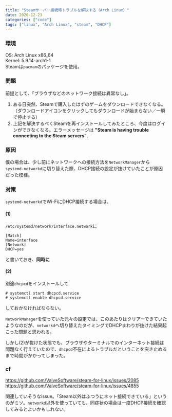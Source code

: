 ```yaml
---
title: "Steamサーバー接続時トラブルを解決する（Arch Linux）"
date: 2020-12-23
categories: ["code"]
tags: ["linux", "Arch Linux", "steam", "DHCP"]
---
```

### 環境
OS: Arch Linux x86_64  
Kernel: 5.9.14-arch1-1  
Steamは`pacman`のパッケージを使用。

### 問題
前提として、「ブラウザなどのネットワーク接続は異常なし」。  
1. ある日突然、Steamで購入したはずのゲームをダウンロードできなくなる。（ダウンロードアイコンをクリックしてもダウンロードが始まらない／一瞬で停止する）
2. 上記を解決するべくSteamを再インストールしてみたところ、今度はログインができなくなる。エラーメッセージは **"Steam is having trouble connecting to the Steam servers"**.

### 原因
僕の場合は、少し前にネットワークへの接続方法を`NetworkManager`から`systemd-networkd`に切り替えた際、DHCP接続の設定が抜けていたことが原因だった模様。  

### 対策
`systemd-networkd`でWi-FiにDHCP接続する場合は、
#### (1)
`/etc/systemd/network/interface.network`に

```
[Match]
Name=interface
[Network]
DHCP=yes
```

と書いておき、**同時に**

#### (2)
別途`dhcpcd`をインストールして

```
# systemctl start dhcpcd.service
# systemctl enable dhcpcd.service
```

しておかなければならない。

`NetworkManager`を使っていた元々の設定では、このあたりはクリアーできていたようなのだが、`networkd`へ切り替えたタイミングでDHCPまわりが抜けた結果起こった問題と思われる。

しかし(2)が抜けた状態でも、ブラウザやターミナルでのインターネット接続は問題なく行えていたので、`dhcpcd`不在によるトラブルだということを突き止めるまで時間がかかってしまった。

### cf
https://github.com/ValveSoftware/steam-for-linux/issues/2085
https://github.com/ValveSoftware/steam-for-linux/issues/4855

関連していそうなissue。「Steam以外はふつうにネット接続できている」というのがミソ。`networkd`以外を使っていても、同症状の場合は一度DHCP接続を確認してみるとよいかもしれない。
